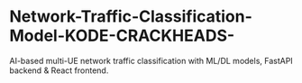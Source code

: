 # Network-Traffic-Classification-Model-KODE-CRACKHEADS-
AI-based multi-UE network traffic classification with ML/DL models, FastAPI backend &amp; React frontend.
